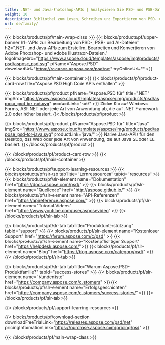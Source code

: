 ```yaml
---
title: .NET- und Java-Photoshop-APIs | Analysieren Sie PSD- und PSB-Dateien
weight: 10
description: Bibliothek zum Lesen, Schreiben und Exportieren von PSD- und PSB-Dateien auf mehreren Plattformen. Extrahieren und bearbeiten Sie Ebenen, ohne dass Photoshop installiert ist.
url: de/family/
---
```


{{< blocks/products/pf/main-wrap-class >}}
{{< blocks/products/pf/upper-banner h1="APIs zur Bearbeitung von PSD-, PSB- und AI-Dateien" h2=".NET- und Java-APIs zum Erstellen, Bearbeiten und Konvertieren von Adobe Photoshop- und Adobe Illustrator-Dateien." logoImageSrc="https://www.aspose.cloud/templates/aspose/img/products/psd/aspose_psd.svg" pfName="Aspose.PSD" downloadUrl="https://releases.aspose.com/psd/net" tryOnlineUrl="" >}}

{{< blocks/products/pf/main-container >}}
{{< blocks/products/pf/product-card-row title="Aspose.PSD High Code APIs enthalten" >}}

{{< blocks/products/pf/product pfName="Aspose.PSD für" title=".NET" imgSrc="https://www.aspose.cloud/templates/aspose/img/products/psd/aspose_psd-for-net.svg" productLink="net/" >}}
Zielen Sie auf Windows Forms, ASP.NET oder jede Art von Anwendung ab, die auf .NET Framework 2.0 oder höher basiert.
{{< /blocks/products/pf/product >}}

{{< blocks/products/pf/product pfName="Aspose.PSD für" title="Java" imgSrc="https://www.aspose.cloud/templates/aspose/img/products/psd/aspose_psd-for-java.svg" productLink="java/" >}}
Native Java-APIs für den Desktop, das Web oder jede Art von Anwendung, die auf Java SE oder EE basiert.
{{< /blocks/products/pf/product >}}

{{< /blocks/products/pf/product-card-row >}}
{{< /blocks/products/pf/main-container >}}

{{< blocks/products/pf/support-learning-resources >}}
{{< blocks/products/pf/slr-tab tabTitle="Lernressourcen" tabId="resources" >}}
{{< blocks/products/pf/slr-element name="Dokumentation" href="https://docs.aspose.com/psd/" >}}
{{< blocks/products/pf/slr-element name="Quellcode" href="http://aspose.github.io/" >}}
{{< blocks/products/pf/slr-element name="API-Referenzen" href="https://apireference.aspose.com/" >}}
{{< blocks/products/pf/slr-element name="Tutorial-Videos" href="https://www.youtube.com/user/asposevideo" >}}
{{< /blocks/products/pf/slr-tab >}}

{{< blocks/products/pf/slr-tab tabTitle="Produktunterstützung" tabId="support" >}}
{{< blocks/products/pf/slr-element name="Kostenloser Support" href="https://forum.aspose.com/c/psd" >}}
{{< blocks/products/pf/slr-element name="Kostenpflichtiger Support" href="https://helpdesk.aspose.com/" >}}
{{< blocks/products/pf/slr-element name="Blog" href="https://blog.aspose.com/category/psd/" >}}
{{< /blocks/products/pf/slr-tab >}}

{{< blocks/products/pf/slr-tab tabTitle="Warum Aspose.PSD-Produktfamilie?" tabId="success-stories" >}}
{{< blocks/products/pf/slr-element name="Kundenliste" href="https://company.aspose.com/customers" >}}
{{< blocks/products/pf/slr-element name="Erfolgsgeschichten" href="https://company.aspose.com/customers/success-stories/" >}}
{{< /blocks/products/pf/slr-tab >}}

{{< /blocks/products/pf/support-learning-resources >}}

{{< blocks/products/pf/download-section downloadFreeTrialLink="https://releases.aspose.com/psd/net" pricingInformationLink="https://purchase.aspose.com/pricing/psd" >}}

{{< /blocks/products/pf/main-wrap-class >}}
